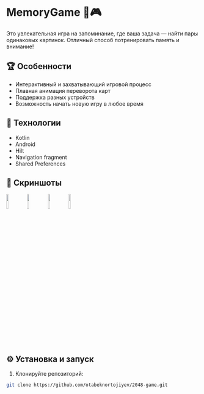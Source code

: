# MemoryGame 🧠🎮

Это увлекательная игра на запоминание, где ваша задача — найти пары одинаковых картинок. Отличный способ потренировать память и внимание!

## 🏆 Особенности

- Интерактивный и захватывающий игровой процесс
- Плавная анимация переворота карт
- Поддержка разных устройств
- Возможность начать новую игру в любое время

## 🚀 Технологии

- Kotlin
- Android
- Hilt
- Navigation fragment
- Shared Preferences

## 📸 Скриншоты

<p float="left">
  <img src="https://drive.google.com/uc?export=view&id=1nm0KHS-I6DSrAsrMl6PoNQvonvEdyomp" width="10%" />
  <img src="https://drive.google.com/uc?export=view&id=1qFTHcoraHVLmijermKL-aM_UdZPH0rsB" width="10%" />
  <img src="https://drive.google.com/uc?export=view&id=10v1A8fQLYmBS0RmXZhZ5k3ZmIu_Qz4bz" width="10%" />
  <img src="https://drive.google.com/uc?export=view&id=1nQWR9eFDSZBURAkNleNtLBJE9xQ6zggF" width="10%" />
</p>

## ⚙️ Установка и запуск

1. Клонируйте репозиторий:

```bash
git clone https://github.com/otabeknortojiyev/2048-game.git
